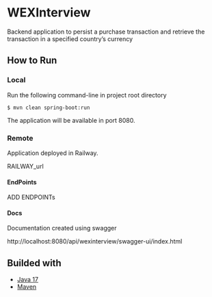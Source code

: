 # WEXInterview
Backend application to persist a purchase transaction and retrieve the transaction in a specified country’s
currency

## How to Run

### Local
Run the following command-line in project root directory

```
$ mvn clean spring-boot:run
``` 
The application will be available in port 8080.

### Remote
Application deployed in Railway.

RAILWAY_url

#### EndPoints
 ADD ENDPOINTs

#### Docs

Documentation created using swagger

http://localhost:8080/api/wexinterview/swagger-ui/index.html

## Builded with
*  [Java 17](https://docs.oracle.com/en/java/javase/17/)
*  [Maven](https://maven.apache.org/) 
